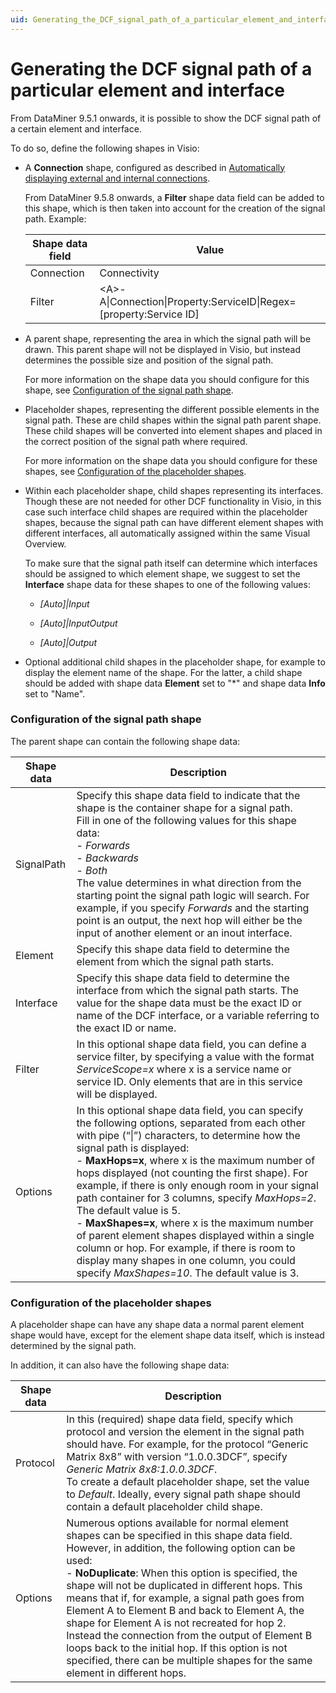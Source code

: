 ```yaml
---
uid: Generating_the_DCF_signal_path_of_a_particular_element_and_interface
---
```


# Generating the DCF signal path of a particular element and interface

From DataMiner 9.5.1 onwards, it is possible to show the DCF signal path of a certain element and interface.

To do so, define the following shapes in Visio:

- A **Connection** shape, configured as described in [Automatically displaying external and internal connections](xref:Automatically_displaying_external_and_internal_connections).

    From DataMiner 9.5.8 onwards, a **Filter** shape data field can be added to this shape, which is then taken into account for the creation of the signal path.     Example:

    | Shape data field | Value                                                                 |
    |--------------------|-----------------------------------------------------------------------|
    | Connection         | Connectivity                                                          |
    | Filter             | \<A>-A\|Connection\|Property:ServiceID\|Regex=\[property:Service ID\] |

- A parent shape, representing the area in which the signal path will be drawn. This parent shape will not be displayed in Visio, but instead determines the possible size and position of the signal path.

    For more information on the shape data you should configure for this shape, see [Configuration of the signal path shape](#configuration-of-the-signal-path-shape).

- Placeholder shapes, representing the different possible elements in the signal path. These are child shapes within the signal path parent shape. These child shapes will be converted into element shapes and placed in the correct position of the signal path where required.

    For more information on the shape data you should configure for these shapes, see [Configuration of the placeholder shapes](#configuration-of-the-placeholder-shapes).

- Within each placeholder shape, child shapes representing its interfaces. Though these are not needed for other DCF functionality in Visio, in this case such interface child shapes are required within the placeholder shapes, because the signal path can have different element shapes with different interfaces, all automatically assigned within the same Visual Overview.

    To make sure that the signal path itself can determine which interfaces should be assigned to which element shape, we suggest to set the **Interface** shape data for these shapes to one of the following values:

    - *\[Auto\]\|Input*

    - *\[Auto\]\|InputOutput*

    - *\[Auto\]\|Output*

- Optional additional child shapes in the placeholder shape, for example to display the element name of the shape. For the latter, a child shape should be added with shape data **Element** set to "\*" and shape data **Info** set to "Name".

### Configuration of the signal path shape

The parent shape can contain the following shape data:

| Shape data | Description                                                                                                                                                                                                                                                                                                                                                                                                                                                                                                                                                                                                                                                                                                                                                                                                                                                                                                           |
|------------|-----------------------------------------------------------------------------------------------------------------------------------------------------------------------------------------------------------------------------------------------------------------------------------------------------------------------------------------------------------------------------------------------------------------------------------------------------------------------------------------------------------------------------------------------------------------------------------------------------------------------------------------------------------------------------------------------------------------------------------------------------------------------------------------------------------------------------------------------------------------------------------------------------------------------|
| SignalPath | Specify this shape data field to indicate that the shape is the container shape for a signal path.<br> Fill in one of the following values for this shape data:<br> - *Forwards*<br> - *Backwards*<br> - *Both*<br> The value determines in what direction from the starting point the signal path logic will search. For example, if you specify *Forwards* and the starting point is an output, the next hop will either be the input of another element or an inout interface.                                                                                                                            |
| Element    | Specify this shape data field to determine the element from which the signal path starts.                                                                                                                                                                                                                                                                                                                                                                                                                                                                                                                                                                                                                                                                                                                                                                                                                             |
| Interface  | Specify this shape data field to determine the interface from which the signal path starts. The value for the shape data must be the exact ID or name of the DCF interface, or a variable referring to the exact ID or name.                                                                                                                                                                                                                                                                                                                                                                                                                                                                                                                                                                                                                                                                                          |
| Filter     | In this optional shape data field, you can define a service filter, by specifying a value with the format *ServiceScope=x* where x is a service name or service ID. Only elements that are in this service will be displayed.                                                                                                                                                                                                                                                                                                                                                                                                                                                                                                                                                                                                                                                              |
| Options    | In this optional shape data field, you can specify the following options, separated from each other with pipe (“\|”) characters, to determine how the signal path is displayed:<br> -  **MaxHops=x**, where x is the maximum number of hops displayed (not counting the first shape). For example, if there is only enough room in your signal path container for 3 columns, specify *MaxHops=2*. The default value is 5.<br> -  **MaxShapes=x**, where x is the maximum number of parent element shapes displayed within a single column or hop. For example, if there is room to display many shapes in one column, you could specify *MaxShapes=10*. The default value is 3. |

### Configuration of the placeholder shapes

A placeholder shape can have any shape data a normal parent element shape would have, except for the element shape data itself, which is instead determined by the signal path.

In addition, it can also have the following shape data:

| Shape data | Description                                                                                                                                                                                                                                                                                                                                                                                                                                                                                                                                                                                                                                                                                                    |
|------------|----------------------------------------------------------------------------------------------------------------------------------------------------------------------------------------------------------------------------------------------------------------------------------------------------------------------------------------------------------------------------------------------------------------------------------------------------------------------------------------------------------------------------------------------------------------------------------------------------------------------------------------------------------------------------------------------------------------|
| Protocol   | In this (required) shape data field, specify which protocol and version the element in the signal path should have. For example, for the protocol “Generic Matrix 8x8” with version “1.0.0.3DCF”, specify *Generic Matrix 8x8:1.0.0.3DCF*.<br> To create a default placeholder shape, set the value to *Default*. Ideally, every signal path shape should contain a default placeholder child shape.                                                                                                                                                                                                                                                     |
| Options    | Numerous options available for normal element shapes can be specified in this shape data field. However, in addition, the following option can be used:<br> -  **NoDuplicate**: When this option is specified, the shape will not be duplicated in different hops. This means that if, for example, a signal path goes from Element A to Element B and back to Element A, the shape for Element A is not recreated for hop 2. Instead the connection from the output of Element B loops back to the initial hop. If this option is not specified, there can be multiple shapes for the same element in different hops. |
